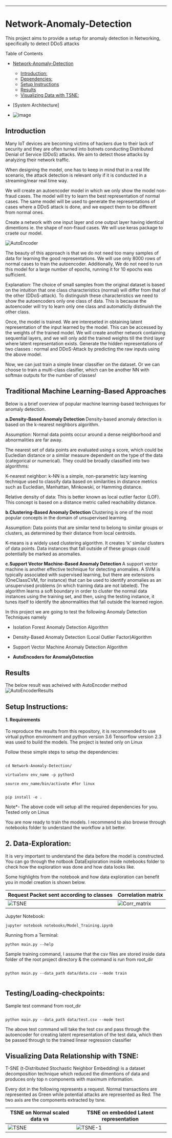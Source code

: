 ***

# Network-Anomaly-Detection

This project aims to provide a setup for anomaly detection in Networking, specifically to detect DDoS attacks

<summary>Table of Contents</summary>

- [Network-Anomaly-Detection](#Network-Anomaly-Detection)
  - [Introduction:](#Introduction)
  - [Dependencies:](#dependencies)
  - [Setup Instructions](#setup-instructions)
  - [Results](#results)
  - [Visualizing Data with TSNE:](#Visualizing-Data-Relationship-with-TSNE)

 - [System Architecture]
 - ![image](https://github.com/user-attachments/assets/c472a438-7836-4c34-9114-30bf209d03d2)



## Introduction


Many IoT devices are becoming victims of hackers due to their lack of security and they are often turned into botnets conducting Distributed Denial of Service (DDoS) attacks. We aim to detect those attacks by analyzing their network traffic. 

When designing the model, one has to keep in mind that in a real life scenario, the attack detection is relevant only if it is conducted in a streaming/near real time way.

We will create an autoencoder model in which we only show the model non-fraud cases. The model will try to learn the best representation of normal cases. The same model will be used to generate the representations of cases where a DDoS attack is done, and we expect them to be different from normal ones.

Create a network with one input layer and one output layer having identical dimentions ie. the shape of non-fraud cases. We will use keras package to craete our model.

![AutoEncoder](autoencoder-net-arch.png) 

The beauty of this approach is that we do not need too many samples of data for learning the good representations. We will use only 8000 rows of normal cases to train the autoencoder. Additionally, We do not need to run this model for a large number of epochs, running it for 10 epochs was sufficient.

Explanation: The choice of small samples from the original dataset is based on the intuition that one class characteristics (normal) will differ from that of the other (DDoS-attack). To distinguish these characteristics we need to show the autoencoders only one class of data. This is because the autoencoder will try to learn only one class and automaticlly distinuish the other class.

Once, the model is trained. We are intereseted in obtaining latent representation of the input learned by the model. This can be accessed by the weights of the trained model. We will create another network containing sequential layers, and we will only add the trained weights till the third layer where latent representation exists. Generate the hidden representations of two classes : normal and DDoS-Attack by predicting the raw inputs using the above model.

Now, we can just train a simple linear classifier on the dataset. Or we can choose to train a multi-class clasifier, which can be another NN with softmax outputs for the number of classes!


## Traditional Machine Learning-Based Approaches

Below is a brief overview of popular machine learning-based techniques for anomaly detection.

<b> a.Density-Based Anomaly Detection </b>
Density-based anomaly detection is based on the k-nearest neighbors algorithm.

Assumption: Normal data points occur around a dense neighborhood and abnormalities are far away.

The nearest set of data points are evaluated using a score, which could be Eucledian distance or a similar measure dependent on the type of the data (categorical or numerical). They could be broadly classified into two algorithms:

K-nearest neighbor: k-NN is a simple, non-parametric lazy learning technique used to classify data based on similarities in distance metrics such as Eucledian, Manhattan, Minkowski, or Hamming distance.

Relative density of data: This is better known as local outlier factor (LOF). This concept is based on a distance metric called reachability distance.

<b> b.Clustering-Based Anomaly Detection </b>
Clustering is one of the most popular concepts in the domain of unsupervised learning.

Assumption: Data points that are similar tend to belong to similar groups or clusters, as determined by their distance from local centroids.

K-means is a widely used clustering algorithm. It creates 'k' similar clusters of data points. Data instances that fall outside of these groups could potentially be marked as anomalies.

<b>c.Support Vector Machine-Based Anomaly Detection </b>
A support vector machine is another effective technique for detecting anomalies.
A SVM is typically associated with supervised learning, but there are extensions (OneClassCVM, for instance) that can be used to identify anomalies as an unsupervised problems (in which training data are not labeled).
The algorithm learns a soft boundary in order to cluster the normal data instances using the training set, and then, using the testing instance, it tunes itself to identify the abnormalities that fall outside the learned region.

In this project we are going to test the following Anomaly Detection Techniques namely

- Isolation Forest Anomaly Detection Algorithm

- Density-Based Anomaly Detection (Local Outlier Factor)Algorithm

- Support Vector Machine Anomaly Detection Algorithm

- <b>AutoEncoders for AnomalyDetection</b>



## Results

The below result was acheived with AutoEncoder method ![AutoEncoderResults](autoencoder-results.png) 



## Setup Instructions:
#### 1. Requirements

To reproduce the results from this repository, it is recommended to use virtual python environment and python version 3.6 Tensorflow version 2.3 was used to build the models. The project is tested only on Linux

Follow these simple steps to setup the dependencies:

```shell

cd Network-Anomaly-Detection/ 

virtualenv env_name -p python3

source env_name/bin/activate #for linux


pip install -e .

 ```

Note*- The above code will setup all the required dependencies for you. Tested only on Linux


You are now ready to train the models. I recommend to also browse through notebooks folder to understand the workflow a bit better.

## 2. Data-Exploration:

It is very important to understand the data before the model is constructed. You can go through the notbook DataExploration inside notebooks folder to check how the exploration was done and how data looks like.

Some highlights from the notebook and how data exploration can benefit you in model creation is shown below.

|Request Packet sent according to classes | Correlation matrix|
|----------------|------------|
|![TSNE](packetSent.png) | ![Corr_matrix](Corr_matrix.png)|






Jupyter Notebook:

``` jupyter notebook notebooks/Model_Training.ipynb  ```
 
Running from a Terminal:

``` python main.py --help ```

Sample training command, I assume that the csv files are stored inside data folder of the root project directory & the command is run from root_dir

```shell

python main.py --data_path data/data.csv --mode train


```
         
  
## Testing/Loading-checkpoints:

Sample test command from root_dir 

```shell

python main.py --data_path data/test.csv --mode test

```

The above test command will take the test csv and pass through the autoencoder for creating latent representation of the test data, which then be passed through to the trained linear regression classifier
         
## Visualizing Data Relationship with TSNE:

T-SNE (t-Distributed Stochastic Neighbor Embedding) is a dataset decomposition technique which reduced the dimentions of data and produces only top n components with maximum information.

Every dot in the following represents a request. Normal transactions are represented as Green while potential attacks are represented as Red. The two axis are the components extracted by tsne.

|TSNE on Normal scaled data vs | TSNE on embedded Latent representation|
|----------------|------------|
|![TSNE](TSNE-1.png) | ![TSNE-1](TSNE-embeddings.png)|


